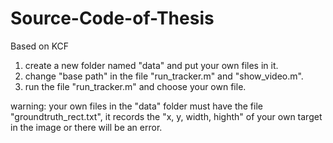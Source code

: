# Source-Code-of-Thesis
Based on KCF
1. create a new folder named "data" and put your own files in it.
2. change "base path" in the file "run_tracker.m" and "show_video.m".
3. run the file "run_tracker.m" and choose your own file.

warning: 
your own files in the "data" folder must have the file "groundtruth_rect.txt", it records the "x, y, width, highth" of your own target in the image or there will be an error.
